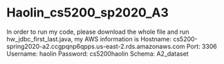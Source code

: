 # Haolin_cs5200_sp2020_A3
In order to run my code, please download the whole file and run hw_jdbc_first_last.java, my AWS information is
Hostname: cs5200-spring2020-a2.ccgpqnp6qpps.us-east-2.rds.amazonaws.com
Port: 3306
Username: haolin
Password: cs5200haolin
Schema: A2_dataset
